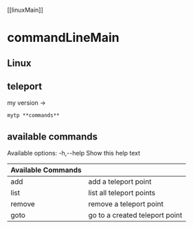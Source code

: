 [[linuxMain]]

# commandLineMain
## Linux

## teleport
my version ->
``` 
mytp **commands**
```

## available commands

Available options:
  -h,--help                Show this help text

| Available Commands |                                |
| ------------------ | ------------------------------ |
| add                | add a teleport point           |
| list               | list all teleport points       |
| remove             | remove a teleport point        |
| goto               | go to a created teleport point |